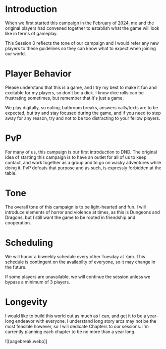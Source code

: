 # Introduction
When we first started this campaign in the February of 2024, me and the original players had convened together to establish what the game will look like in terms of gameplay.

This Session 0 reflects the tone of our campaign and I would refer any new players to these guidelines so they can know what to expect when joining our world.

# Player Behavior
Please understand that this is a game, and I try my best to make it fun and excitable for my players, so don't be a dick. I know dice rolls can be frustrating sometimes, but remember that it's just a game.

We play digitally, so eating, bathroom breaks, answers calls/texts are to be expected, but try and stay focused during the game, and if you need to step away for any reason, try and not to be too distracting to your fellow players.
# PvP
For many of us, this campaign is our first introduction to DND. The original idea of starting this campaign is to have an outlet for all of us to keep contact, and work together as a group and to go on wacky adventures while doing it. PvP defeats that purpose and as such, is expressly forbidden at the table.
# Tone
The overall tone of this campaign is to be light-hearted and fun. I will introduce elements of horror and violence at times, as this is Dungeons and Dragons, but I still want the game to be rooted in friendship and cooperation.
# Scheduling
We will honor a biweekly schedule every other Tuesday at 7pm. This schedule is contingent on the availabilty of everyone, so it may change in the future.

If some players are unavailable, we will continue the session unless we bypass a minimum of 3 players.

# Longevity
I would like to build this world out as much as I can, and get it to be a year-long endeavor with everyone. I understand long story arcs may not be the most feasible however, so I will dedicate Chapters to our sessions. I'm currently planning each chapter to be no more than a year long.

![[pagebreak.webp]]